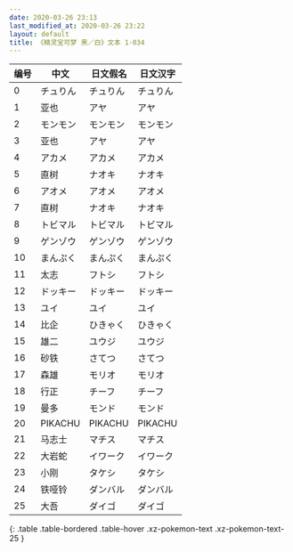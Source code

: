 ```yaml
---
date: 2020-03-26 23:13
last_modified_at: 2020-03-26 23:22
layout: default
title: 《精灵宝可梦 黑／白》文本 1-034
---
```

| 编号 | 中文 | 日文假名 | 日文汉字 |
| ---- | ---- | ---- | --- |
| 0 | チュりん | チュりん | チュりん |
| 1 | 亚也 | アヤ | アヤ |
| 2 | モンモン | モンモン | モンモン |
| 3 | 亚也 | アヤ | アヤ |
| 4 | アカメ | アカメ | アカメ |
| 5 | 直树 | ナオキ | ナオキ |
| 6 | アオメ | アオメ | アオメ |
| 7 | 直树 | ナオキ | ナオキ |
| 8 | トビマル | トビマル | トビマル |
| 9 | ゲンゾウ | ゲンゾウ | ゲンゾウ |
| 10 | まんぷく | まんぷく | まんぷく |
| 11 | 太志 | フトシ | フトシ |
| 12 | ドッキー | ドッキー | ドッキー |
| 13 | ユイ | ユイ | ユイ |
| 14 | 比企 | ひきゃく | ひきゃく |
| 15 | 雄二 | ユウジ | ユウジ |
| 16 | 砂铁 | さてつ | さてつ |
| 17 | 森雄 | モリオ | モリオ |
| 18 | 行正 | チーフ | チーフ |
| 19 | 曼多 | モンド | モンド |
| 20 | PIKACHU | PIKACHU | PIKACHU |
| 21 | 马志士 | マチス | マチス |
| 22 | 大岩蛇 | イワーク | イワーク |
| 23 | 小刚 | タケシ | タケシ |
| 24 | 铁哑铃 | ダンバル | ダンバル |
| 25 | 大吾 | ダイゴ | ダイゴ |
{: .table .table-bordered .table-hover .xz-pokemon-text .xz-pokemon-text-25 }